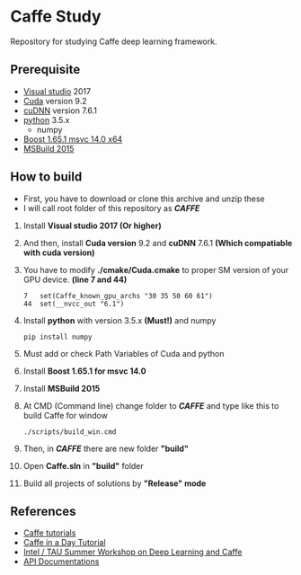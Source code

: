 # Caffe Study
Repository for studying Caffe deep learning framework.

## Prerequisite
* [Visual studio](https://visualstudio.microsoft.com/) 2017
* [Cuda](https://developer.nvidia.com/cuda-toolkit-archive) version 9.2
* [cuDNN](https://developer.nvidia.com/rdp/cudnn-download) version 7.6.1
* [python](https://www.python.org/downloads/) 3.5.x
  * numpy
* [Boost 1.65.1 msvc 14.0 x64](https://dl.bintray.com/boostorg/release/1.65.1/binaries/)
* [MSBuild 2015](https://www.microsoft.com/en-us/download/details.aspx?id=48159)
  
## How to build
* First, you have to download or clone this archive and unzip these
* I will call root folder of this repository as **$CAFFE$**
1. Install **Visual studio 2017 (Or higher)**
1. And then, install **Cuda version** 9.2 and **cuDNN** 7.6.1 **(Which compatiable with cuda version)**
1. You have to modify **./cmake/Cuda.cmake** to proper SM version of your GPU device. **(line 7 and 44)**
  
   ```
   7   set(Caffe_known_gpu_archs "30 35 50 60 61")
   44  set(__nvcc_out "6.1")
   ```
  
1. Install **python** with version 3.5.x **(Must!)** and numpy

    ```
    pip install numpy
    ```

1. Must add or check Path Variables of Cuda and python

1. Install **Boost 1.65.1 for msvc 14.0**

1. Install **MSBuild 2015**

1. At CMD (Command line) change folder to **$CAFFE$** and type like this to build Caffe for window

    ```
    ./scripts/build_win.cmd
    ```

1. Then, in **$CAFFE$** there are new folder **"build"**
1. Open **Caffe.sln** in **"build"** folder
1. Build all projects of solutions by **"Release" mode**

## References
* [Caffe tutorials](https://caffe.berkeleyvision.org/tutorial/)
* [Caffe in a Day Tutorial](https://docs.google.com/presentation/d/1HxGdeq8MPktHaPb-rlmYYQ723iWzq9ur6Gjo71YiG0Y/edit#slide=id.gc2fcdcce7_216_438)
* [Intel / TAU Summer Workshop on Deep Learning and Caffe](http://courses.cs.tau.ac.il/Caffe_workshop/Bootcamp/)
* [API Documentations](https://caffe.berkeleyvision.org/doxygen/annotated.html)
